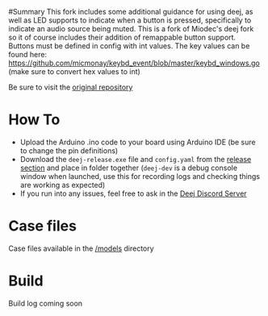 #Summary
This fork includes some additional guidance for using deej, as well as LED supports to indicate when a button is pressed, specifically to indicate an audio source being muted. This is a fork of Miodec's deej fork so it of course includes their addition of remappable button support. Buttons must be defined in config with int values. The key values can be found here: https://github.com/micmonay/keybd_event/blob/master/keybd_windows.go (make sure to convert hex values to int)

Be sure to visit the [original repository](https://github.com/omriharel/deej)

# How To
 - Upload the Arduino .ino code to your board using Arduino IDE (be sure to change the pin definitions) 
 - Download the `deej-release.exe` file and `config.yaml` from the [release section]([https://github.com/Miodec/deej/releases/tag/compile](https://github.com/wildmanworth/deej/releases/tag/v0.1)) and place in folder together (`deej-dev` is a debug console window when launched, use this for recording logs and checking things are working as expected)
 - If you run into any issues, feel free to ask in the [Deej Discord Server](https://discord.gg/nf88NJu)

# Case files

Case files available in the [/models](https://github.com/Miodec/deej/tree/master/models) directory

# Build

Build log coming soon



